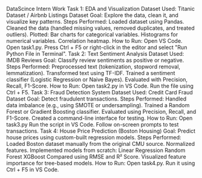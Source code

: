 DataScince Intern Work
Task 1: EDA and Visualization
Dataset Used: Titanic Dataset / Airbnb Listings Dataset
Goal: Explore the data, clean it, and visualize key patterns.
Steps Performed:
Loaded dataset using Pandas.
Cleaned the data (handled missing values, removed duplicates, and treated outliers).
Plotted:
Bar charts for categorical variables.
Histograms for numerical variables.
Correlation heatmap.
How to Run:
Open VS Code.
Open task1.py.
Press Ctrl + F5 or right-click in the editor and select "Run Python File in Terminal".
Task 2: Text Sentiment Analysis
Dataset Used: IMDB Reviews
Goal: Classify review sentiments as positive or negative.
Steps Performed:
Preprocessed text (tokenization, stopword removal, lemmatization).
Transformed text using TF-IDF.
Trained a sentiment classifier (Logistic Regression or Naive Bayes).
Evaluated with Precision, Recall, F1-Score.
How to Run:
Open task2.py in VS Code.
Run the file using Ctrl + F5.
Task 3: Fraud Detection System
Dataset Used: Credit Card Fraud Dataset
Goal: Detect fraudulent transactions.
Steps Performed:
Handled data imbalance (e.g., using SMOTE or undersampling).
Trained a Random Forest or Gradient Boosting classifier.
Evaluated using Precision, Recall, and F1-Score.
Created a command-line interface for testing.
How to Run:
Open task3.py
Run the script in VS Code.
Follow on-screen prompts to test transactions.
Task 4: House Price Prediction (Boston Housing)
Goal: Predict house prices using custom-built regression models.
Steps Performed:
Loaded Boston dataset manually from the original CMU source.
Normalized features.
Implemented models from scratch:
Linear Regression
Random Forest
XGBoost
Compared using RMSE and R² Score.
Visualized feature importance for tree-based models.
How to Run:
Open task4.py.
Run it using Ctrl + F5 in VS Code.



